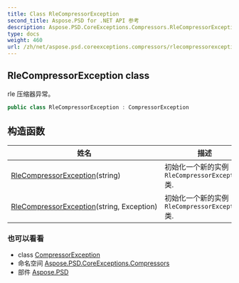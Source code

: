 ```yaml
---
title: Class RleCompressorException
second_title: Aspose.PSD for .NET API 参考
description: Aspose.PSD.CoreExceptions.Compressors.RleCompressorException 班级. rle 压缩器异常
type: docs
weight: 460
url: /zh/net/aspose.psd.coreexceptions.compressors/rlecompressorexception/
---
```

## RleCompressorException class

rle 压缩器异常。

```csharp
public class RleCompressorException : CompressorException
```

## 构造函数

| 姓名 | 描述 |
| --- | --- |
| [RleCompressorException](rlecompressorexception/#constructor)(string) | 初始化一个新的实例`RleCompressorException`类. |
| [RleCompressorException](rlecompressorexception/#constructor_1)(string, Exception) | 初始化一个新的实例`RleCompressorException`类. |

### 也可以看看

* class [CompressorException](../../aspose.psd.coreexceptions/compressorexception/)
* 命名空间 [Aspose.PSD.CoreExceptions.Compressors](../../aspose.psd.coreexceptions.compressors/)
* 部件 [Aspose.PSD](../../)



